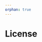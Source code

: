```yaml
---
orphan: true
---
```


# License

```{include} ../LICENSE

```
                                                     